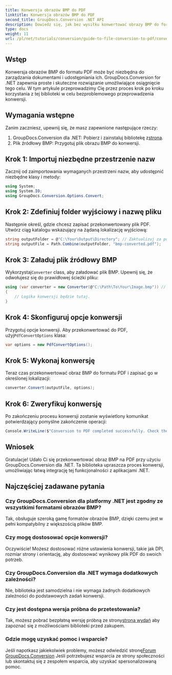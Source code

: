 ```yaml
---
title: Konwersja obrazów BMP do PDF
linktitle: Konwersja obrazów BMP do PDF
second_title: GroupDocs.Conversion .NET API
description: Dowiedz się, jak bez wysiłku konwertować obrazy BMP do formatu PDF za pomocą GroupDocs.Conversion dla .NET. Ten kompleksowy samouczek krok po kroku obejmuje wymagania wstępne, obsługę plików źródłowych i opcje dostosowywania.
type: docs
weight: 11
url: /pl/net/tutorials/conversion/guide-to-file-conversion-to-pdf/converting-bmp-to-pdf/
---
```

## Wstęp

Konwersja obrazów BMP do formatu PDF może być niezbędna do zarządzania dokumentami i udostępniania ich. GroupDocs.Conversion for .NET zapewnia proste i skuteczne rozwiązanie umożliwiające osiągnięcie tego celu. W tym artykule przeprowadzimy Cię przez proces krok po kroku korzystania z tej biblioteki w celu bezproblemowego przeprowadzenia konwersji.

## Wymagania wstępne

Zanim zaczniesz, upewnij się, że masz zapewnione następujące rzeczy:

1.  GroupDocs.Conversion dla .NET: Pobierz i zainstaluj bibliotekę z[strona](https://releases.groupdocs.com/conversion/net/).
2. Plik źródłowy BMP: Przygotuj plik obrazu BMP do konwersji.

## Krok 1: Importuj niezbędne przestrzenie nazw

Zacznij od zaimportowania wymaganych przestrzeni nazw, aby udostępnić niezbędne klasy i metody:

```csharp
using System;
using System.IO;
using GroupDocs.Conversion.Options.Convert;
```

## Krok 2: Zdefiniuj folder wyjściowy i nazwę pliku

Następnie określ, gdzie chcesz zapisać przekonwertowany plik PDF. Utwórz ciąg katalogu wskazujący na żądaną lokalizację wyjściową:

```csharp
string outputFolder = @"C:\Your\Output\Directory"; // Zaktualizuj za pomocą ścieżki katalogu
string outputFile = Path.Combine(outputFolder, "bmp-converted.pdf");
```

## Krok 3: Załaduj plik źródłowy BMP

 Wykorzystaj`Converter` class, aby załadować plik BMP. Upewnij się, że odwołujesz się do prawidłowej ścieżki pliku:

```csharp
using (var converter = new Converter(@"C:\Path\To\Your\Image.bmp")) // Zaktualizuj za pomocą ścieżki pliku BMP
{
    // Logika konwersji będzie tutaj.
}
```

## Krok 4: Skonfiguruj opcje konwersji

 Przygotuj opcje konwersji. Aby przekonwertować do PDF, użyj`PdfConvertOptions` klasa:

```csharp
var options = new PdfConvertOptions();
```

## Krok 5: Wykonaj konwersję

Teraz czas przekonwertować obraz BMP do formatu PDF i zapisać go w określonej lokalizacji:

```csharp
converter.Convert(outputFile, options);
```

## Krok 6: Zweryfikuj konwersję

Po zakończeniu procesu konwersji zostanie wyświetlony komunikat potwierdzający pomyślne zakończenie operacji:

```csharp
Console.WriteLine($"Conversion to PDF completed successfully. Check the output in: {outputFolder}");
```

## Wniosek

Gratulacje! Udało Ci się przekonwertować obraz BMP na PDF przy użyciu GroupDocs.Conversion dla .NET. Ta biblioteka upraszcza proces konwersji, umożliwiając łatwą integrację tej funkcjonalności z aplikacjami .NET.

## Najczęściej zadawane pytania

### Czy GroupDocs.Conversion dla platformy .NET jest zgodny ze wszystkimi formatami obrazów BMP?

Tak, obsługuje szeroką gamę formatów obrazów BMP, dzięki czemu jest w pełni kompatybilny z większością plików BMP.

### Czy mogę dostosować opcje konwersji?

Oczywiście! Możesz dostosować różne ustawienia konwersji, takie jak DPI, rozmiar strony i orientację, aby dostosować wynikowy plik PDF do swoich potrzeb.

### Czy GroupDocs.Conversion dla .NET wymaga dodatkowych zależności?

Nie, biblioteka jest samodzielna i nie wymaga żadnych dodatkowych zależności do podstawowych zadań konwersji.

### Czy jest dostępna wersja próbna do przetestowania?

 Tak, możesz pobrać bezpłatną wersję próbną ze strony[strona wydań](https://releases.groupdocs.com/) aby zapoznać się z możliwościami biblioteki przed zakupem.

### Gdzie mogę uzyskać pomoc i wsparcie?

Jeśli napotkasz jakiekolwiek problemy, możesz odwiedzić stronę[Forum GroupDocs.Conversion](https://forum.groupdocs.com/c/conversion/11) Jeśli potrzebujesz wsparcia ze strony społeczności lub skontaktuj się z zespołem wsparcia, aby uzyskać spersonalizowaną pomoc.